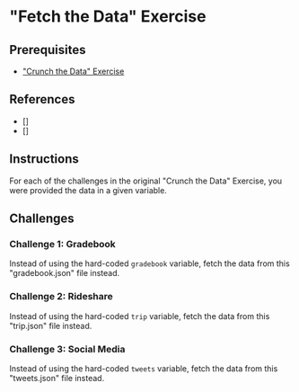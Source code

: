 
# "Fetch the Data" Exercise

## Prerequisites

  + ["Crunch the Data" Exercise](README.md)

## References

  + []
  + []


## Instructions

For each of the challenges in the original "Crunch the Data" Exercise, you were provided the data in a given variable.

## Challenges

### Challenge 1: Gradebook

Instead of using the hard-coded `gradebook` variable, fetch the data from this "gradebook.json" file instead.

### Challenge 2: Rideshare

Instead of using the hard-coded `trip` variable, fetch the data from this "trip.json" file instead.

### Challenge 3: Social Media

Instead of using the hard-coded `tweets` variable, fetch the data from this "tweets.json" file instead.
